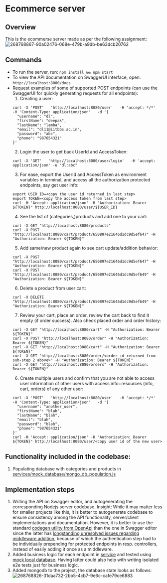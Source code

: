 # Ecommerce server

## Overview
This is the ecommerse server made as per the following assignment:
![268768867-90a02476-068e-479b-a9db-be63dcb20762](https://github.com/deepak-lamba/Ecommerce_Server_API/assets/135522135/f0410fd3-6be9-455d-9c30-62ddc2991b9e)



## Commands
- To run the server, run: `npm install && npm start`
- To view the API documentation on SwaggerUI interface, open: `http://localhost:8080/docs`
- Request examples of some of supported POST endpoints (can use the SwaggerUI for quickly generating requests for all endpoints):
    1. Creating a user:
    ```
    curl -X 'POST'   'http://localhost:8080/user'   -H 'accept: */*'   -H 'Content-Type: application/json'   -d '{
      "username": "dl",
      "firstName": "deepak",
      "lastName": "lamba",
      "email": "dl11@iitbbs.ac.in",
      "password": "abc",
      "phone": "987654321"
    }'
    ```
    2. Login the user to get back UserId and AccessToken:
    ```
    curl -X 'GET'   'http://localhost:8080/user/login'   -H 'accept: application/json' -u "dl:abc"
    ```
    3. For ease, export the UserId and AccessToken as environment variables in terminal, and access all the authorization protected endpoints, say get user info:
    ```
    export USER_ID=<copy the user id returned in last step>
    export TOKEN=<copy the access token from last step>
    curl -H 'Accept: application/json' -H "Authorization: Bearer ${TOKEN}" http://localhost:8080/user/${USER_ID}
    ```
    4. See the list of (categories,)products and add one to your cart:
    ```
    curl -X GET "http://localhost:8080/products"
    curl -X POST "http://localhost:8080/cart/product/650897e21646d1dc9d5ef647" -H "Authorization: Bearer ${TOKEN}"
    ```
    5. Add same/new product again to see cart update/addition behavior:
    ```
    curl -X POST "http://localhost:8080/cart/product/650897e21646d1dc9d5ef647" -H "Authorization: Bearer ${TOKEN}"
    curl -X POST "http://localhost:8080/cart/product/650897e21646d1dc9d5ef649" -H "Authorization: Bearer ${TOKEN}"
    ```
    6. Delete a product from user cart:
    ```
    curl -X DELETE "http://localhost:8080/cart/product/650897e21646d1dc9d5ef649" -H "Authorization: Bearer ${TOKEN}"
    ```
    7. Review your cart, place an order, review the cart back to find it empty (if order success). Also check placed order and order history:
    ```
    curl -X GET "http://localhost:8080/cart" -H "Authorization: Bearer ${TOKEN}"
    curl -X POST "http://localhost:8080/order" -H "Authorization: Bearer ${TOKEN}"
    curl -X GET "http://localhost:8080/cart" -H "Authorization: Bearer ${TOKEN}"
    curl -X GET "http://localhost:8080/order/<order id returned from sub-step 2 above>" -H "Authorization: Bearer ${TOKEN}"
    curl -X GET "http://localhost:8080/orders" -H "Authorization: Bearer ${TOKEN}"
    ```
    6. Create multiple users and confirm that you are not able to access user information of other users with access info+resources (info, cart, orders) of any other user:
    ```
    curl -X 'POST'   'http://localhost:8080/user'   -H 'accept: */*'   -H 'Content-Type: application/json'   -d '{
      "username": "another_user",
      "firstName": "blah",
      "lastName": "blah",
      "email": "blah",
      "password": "blah",
      "phone": "987654321"
    }'
    curl -H 'Accept: application/json' -H "Authorization: Bearer ${TOKEN}" http://localhost:8080/user/<copy user id of the new user>
    ```

## Functionality included in the codebase:
1. Populating database with categories and products in [services/mock_database/mongo_db_population.js](services/mock_database/mongo_db_population.js)


## Implementation steps
1. Writing the API on Swagger editor, and autogenerating the corresponding Nodejs server codebase. Insight: While it may matter less for smaller projects like this, it is better to autogenerate codebase to ensure consistency among the API functionality, server/client implementations and documentation. However, it is better to use the standard [codegen utility from OpenApi](https://github.com/OpenAPITools/openapi-generator/tree/master/samples/server/petstore/nodejs-express-server) than the one in Swagger editor since the latter has [longstanding unresolved issues regarding middleware addition](https://github.com/bug-hunters/oas3-tools/issues/41), because of which the authentication step had to be individually prepending for protected endpoints in resp. controllers, instead of easily adding it once as a middleware.
2. Added business logic for each endpoint in [service](service) and tested using [mock local database](service/mock_database/mock_db.js). Having latter could also help with writing isolated e2e tests just for business logic.
3. Added mongodb to the project, the database state looks as follows:
![268768826-31daa732-2bb5-4cb7-9e6c-cafe79ce6883](https://github.com/deepak-lamba/Ecommerce_Server_API/assets/135522135/4e007b8a-22b7-4022-8401-9566d42838ff)


